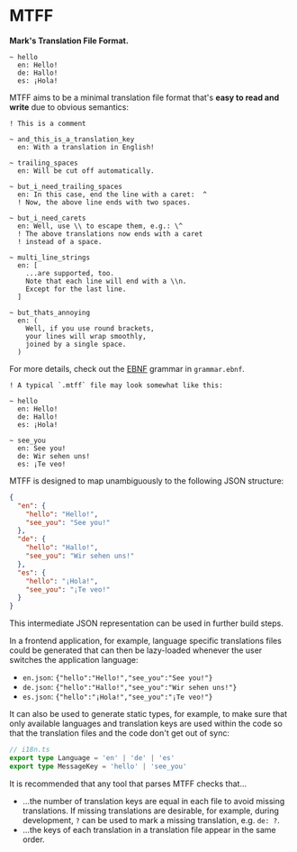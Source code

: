 # MTFF

**Mark's Translation File Format.**

```
~ hello
  en: Hello!
  de: Hallo!
  es: ¡Hola!
```

MTFF aims to be a minimal translation file format that's **easy to read and write** due to obvious semantics:

```
! This is a comment
```

```
~ and_this_is_a_translation_key
  en: With a translation in English!
```

```
~ trailing_spaces
  en: Will be cut off automatically.
```

```
~ but_i_need_trailing_spaces
  en: In this case, end the line with a caret:  ^
  ! Now, the above line ends with two spaces.
```

```
~ but_i_need_carets
  en: Well, use \\ to escape them, e.g.: \^
  ! The above translations now ends with a caret
  ! instead of a space.
```

```
~ multi_line_strings
  en: [
‎    ...are supported, too.
‎    Note that each line will end with a \\n.
    Except for the last line.
‎  ]
```

```
~ but_thats_annoying
  en: (
    Well, if you use round brackets,
    your lines will wrap smoothly,
    joined by a single space.
  )
```

For more details, check out the [EBNF](https://en.wikipedia.org/wiki/Extended_Backus%E2%80%93Naur_form) grammar in `grammar.ebnf`.

```
! A typical `.mtff` file may look somewhat like this:

~ hello
  en: Hello!
  de: Hallo!
  es: ¡Hola!

~ see_you
  en: See you!
  de: Wir sehen uns!
  es: ¡Te veo!
```

MTFF is designed to map unambiguously to the following JSON structure:

```json
{
  "en": {
    "hello": "Hello!",
    "see_you": "See you!"
  },
  "de": {
    "hello": "Hallo!",
    "see_you": "Wir sehen uns!"
  },
  "es": {
    "hello": "¡Hola!",
    "see_you": "¡Te veo!"
  }
}
```

This intermediate JSON representation can be used in further build steps.

In a frontend application, for example, language specific translations files could be generated that can then be lazy-loaded whenever the user switches the application language:

* `en.json`: `{"hello":"Hello!","see_you":"See you!"}`
* `de.json`: `{"hello":"Hallo!","see_you":"Wir sehen uns!"}`
* `es.json`: `{"hello":"¡Hola!","see_you":"¡Te veo!"}`

It can also be used to generate static types, for example, to make sure that only available languages and translation keys are used within the code so that the translation files and the code don't get out of sync:

```ts
// i18n.ts
export type Language = 'en' | 'de' | 'es'
export type MessageKey = 'hello' | 'see_you'
```

It is recommended that any tool that parses MTFF checks that...

* ...the number of translation keys are equal in each file to avoid missing translations. If missing translations are desirable, for example, during development, `?` can be used to mark a missing translation, e.g. `de: ?`.
* ...the keys of each translation in a translation file appear in the same order.
